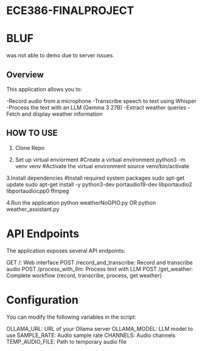 # ECE386-FINALPROJECT
# BLUF
was not able to demo due to server issues.

## Overview
This application allows you to:

-Record audio from a microphone
-Transcribe speech to text using Whisper
-Process the text with an LLM (Gemma 3 27B)
-Extract weather queries
-Fetch and display weather information

## HOW TO USE
1. Clone Repo
   
2. Set up virtual enviorment
  #Create a virtual environment
  python3 -m venv venv
  #Activate the virtual environment
  source venv/bin/activate

3.Install dependencies
#Install required system packages
  sudo apt-get update
  sudo apt-get install -y python3-dev portaudio19-dev libportaudio2 libportaudiocpp0 ffmpeg
  
4.Run the application
  python weatherNoGPIO.py
  OR
  python weather_assistant.py

# API Endpoints
The application exposes several API endpoints:

GET /: Web interface
POST /record_and_transcribe: Record and transcribe audio
POST /process_with_llm: Process text with LLM
POST /get_weather: Complete workflow (record, transcribe, process, get weather)

# Configuration
You can modify the following variables in the script:

OLLAMA_URL: URL of your Ollama server
OLLAMA_MODEL: LLM model to use
SAMPLE_RATE: Audio sample rate
CHANNELS: Audio channels
TEMP_AUDIO_FILE: Path to temporary audio file
